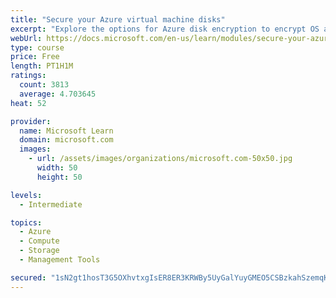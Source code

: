 ```yaml
---
title: "Secure your Azure virtual machine disks"
excerpt: "Explore the options for Azure disk encryption to encrypt OS and data disks on existing and new virtual machines."
webUrl: https://docs.microsoft.com/en-us/learn/modules/secure-your-azure-virtual-machine-disks/
type: course
price: Free
length: PT1H1M
ratings:
  count: 3813
  average: 4.703645
heat: 52

provider:
  name: Microsoft Learn
  domain: microsoft.com
  images:
    - url: /assets/images/organizations/microsoft.com-50x50.jpg
      width: 50
      height: 50

levels:
  - Intermediate

topics:
  - Azure
  - Compute
  - Storage
  - Management Tools

secured: "1sN2gt1hosT3G5OXhvtxgIsER8ER3KRWBy5UyGalYuyGMEO5CSBzkahSzemqK0xqKi8LxKzHnf6iwAciKgKdu3l/nD3de9ugiydM+AC+ReTJhel83g6vWq5pdZZgvfI+fyfuctPxGLLfYe2AaD/bRh7+hwRjHDkeQnVy0cQmxQ1oI6Ta449A7wd0mklTtkxojdAjboalQc0EXNhWHXGQ+PeY7iQ+o6y+5IPIJZ7/LT1pSq0/HP9rdX/LH0ekGjCRzQcZmizGAue6DK4gj4rjBLKQOw93FZ37bQAWFM2wpg82LwzWhDjwfv0Jya+MFZ6nOkANn4NldZoC7S7wGvgiHW5iBvXyqCWnCGzwCZJjA6r2zQ49HGUkBWLR4k4wCrmt9JLvCubEMk1wMS266PKwINrhy2OQm8QxFs/66+j8u90=;U4fGf52e69lxghipYNk8HQ=="
---
```


